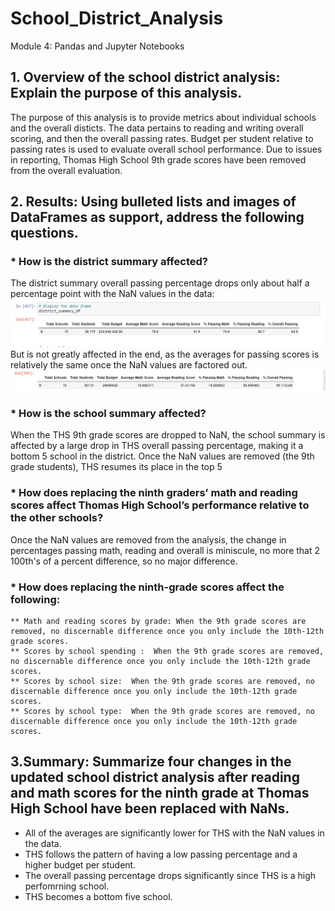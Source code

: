 # School_District_Analysis
Module 4: Pandas and Jupyter Notebooks
## 1. Overview of the school district analysis: Explain the purpose of this analysis.
The purpose of this analysis is to provide metrics about individual schools and the overall disticts. The data pertains to reading and writing overall scoring, and then the overall passing rates. Budget per student relative to passing rates is used to evaluate overall school performance. Due to issues in reporting, Thomas High School 9th grade scores have been removed from the overall evaluation. 
## 2. Results: Using bulleted lists and images of DataFrames as support, address the following questions.

###  * How is the district summary affected? 
   The district summary overall passing percentage drops only about half a percentage point with the NaN values in the data:
   ![CH_District](https://github.com/laurenneidhardt/School_District_Analysis/blob/main/CH_District.PNG)
   But is not greatly affected in the end, as the averages for passing scores is relatively the same once the NaN values are factored out.
   ![Orig_District](https://github.com/laurenneidhardt/School_District_Analysis/blob/main/Orig_District.PNG) 
###  * How is the school summary affected?  
   When the THS 9th grade scores are dropped to NaN, the school summary is affected by a large drop in THS overall passing percentage, making it a bottom 5 school in the district. Once the NaN values are removed (the 9th grade students), THS resumes its place in the top 5
###  * How does replacing the ninth graders’ math and reading scores affect Thomas High School’s performance relative to the other schools? 
  Once the NaN values are removed from the analysis, the change in percentages passing math, reading and overall is miniscule, no more that 2 100th's of a percent difference, so no major difference.
###  * How does replacing the ninth-grade scores affect the following:
    ** Math and reading scores by grade: When the 9th grade scores are removed, no discernable difference once you only include the 10th-12th grade scores.
    ** Scores by school spending :  When the 9th grade scores are removed, no discernable difference once you only include the 10th-12th grade scores.
    ** Scores by school size:  When the 9th grade scores are removed, no discernable difference once you only include the 10th-12th grade scores.
    ** Scores by school type:  When the 9th grade scores are removed, no discernable difference once you only include the 10th-12th grade scores.
## 3.Summary: Summarize four changes in the updated school district analysis after reading and math scores for the ninth grade at Thomas High School have been replaced with NaNs.
* All of the averages are significantly lower for THS with the NaN values in the data.
* THS follows the pattern of having a low passing percentage and a higher budget per student. 
* The overall passing percentage drops significantly since THS is a high perfomrning school.
* THS becomes a bottom five school.

